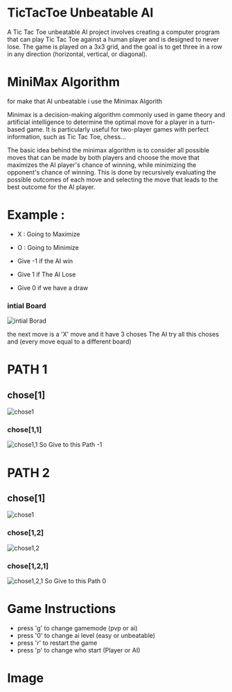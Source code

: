 # TicTacToe Unbeatable AI
A Tic Tac Toe unbeatable AI project involves creating a computer program that can play Tic Tac Toe against a human player and is designed to never lose.
The game is played on a 3x3 grid, and the goal is to get three in a row in any direction (horizontal, vertical, or diagonal).

# MiniMax Algorithm
for make that AI unbeatable i use the Minimax Algorith

Minimax is a decision-making algorithm commonly used in game theory and artificial intelligence to determine the optimal move for a player in a turn-based game. It is particularly useful for two-player games with perfect information, such as Tic Tac Toe, chess...

The basic idea behind the minimax algorithm is to consider all possible moves that can be made by both players and choose the move that maximizes the AI player's chance of winning, while minimizing the opponent's chance of winning. This is done by recursively evaluating the possible outcomes of each move and selecting the move that leads to the best outcome for the AI player.

# Example :
- X : Going to Maximize
- O : Going to Minimize

- Give -1 if the AI win
- Give 1 if The AI Lose
- Give 0 if we have a draw

### intial Board
![intial Borad](assetes/initial.png)

the next move is a 'X' move and it have 3 choses
The AI try all this choses and (every move equal to a different board)

# PATH 1
## chose[1]
![chose1](assetes/move1.png)
### chose[1,1]
![chose1,1](assetes/move1-move1.png)
So Give to this Path -1

# PATH 2
## chose[1]
![chose1](assetes/move1.png)
### chose[1,2]
![chose1,2](assetes/move1-move2.png)
### chose[1,2,1]
![chose1,2,1](assetes/move1-move2-move1.png)
So Give to this Path 0

#


# Game Instructions
- press 'g' to change gamemode (pvp or ai)
- press '0' to change ai level (easy or unbeatable)
- press 'r' to restart the game
- press 'p' to change who start (Player or AI)

# Image



